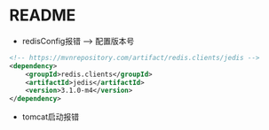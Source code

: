 # README

- redisConfig报错 --> 配置版本号

```xml
<!-- https://mvnrepository.com/artifact/redis.clients/jedis -->
<dependency>
    <groupId>redis.clients</groupId>
    <artifactId>jedis</artifactId>
    <version>3.1.0-m4</version>
</dependency>
```

- tomcat启动报错
